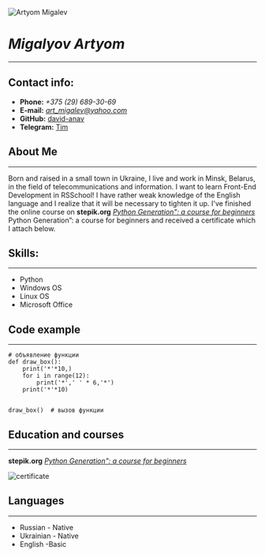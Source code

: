 ![*Artyom Migalev*](./assets/img/avatar.PNG)
# *Migalyov Artyom* #

****
## Contact info: ##
* **Phone:** *+375 (29) 689-30-69*
* **E-mail:** *art_migalev@yahoo.com*
* **GitHub:** [david-anav](https://github.com/david-anav)
* **Telegram:** [Tim](https://t.me/davide_anavine)

## About Me ##
____
Born and raised in a small town in Ukraine, I live and work in Minsk, Belarus, in the field of telecommunications and information. I want to learn Front-End Development in RSSchool! I have rather weak knowledge of the English language and I realize that it will be necessary to tighten it up. I've finished the online course on **stepik.org** [*Python Generation": a course for beginners*](https://stepik.org/course/58852/syllabus)  Python Generation”: a course for beginners and received a certificate which I attach below.
## Skills: ##
____
* Python
* Windows OS
* Linux OS
* Microsoft Office

## Code example ##
___
```
# объявление функции
def draw_box():
    print('*'*10,)
    for i in range(12):
        print('*',' ' * 6,'*')
    print('*'*10)


draw_box()  # вызов функции
```

## Education and courses ##
____
**stepik.org** [*Python Generation": a course for beginners*](https://stepik.org/course/58852/syllabus)

![ *certificate* ](/assets/img/stepik-certificate-58852-8cba4e4.png)

## Languages ##
____
+ Russian - Native
+ Ukrainian - Native
+ English -Basic


